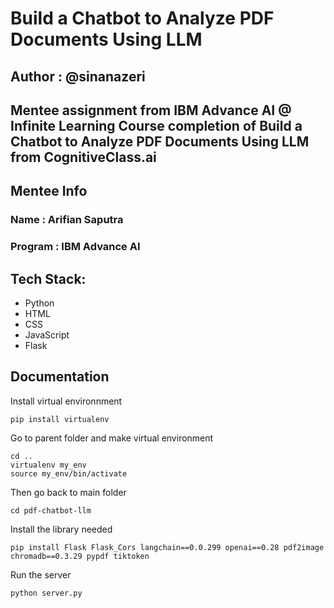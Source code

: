# Build a Chatbot to Analyze PDF Documents Using LLM
## Author : @sinanazeri 

Mentee assignment from IBM Advance AI @ Infinite Learning
Course completion of Build a Chatbot to Analyze PDF Documents Using LLM from CognitiveClass.ai
---

## Mentee Info
### Name : Arifian Saputra
### Program : IBM Advance AI

## Tech Stack: 
- Python
- HTML
- CSS
- JavaScript
- Flask

## Documentation
Install virtual environnment
```
pip install virtualenv
```

Go to parent folder and make virtual environment
```
cd ..
virtualenv my_env
source my_env/bin/activate
```

Then go back to main folder
```
cd pdf-chatbot-llm
```

Install the library needed
```
pip install Flask Flask_Cors langchain==0.0.299 openai==0.28 pdf2image chromadb==0.3.29 pypdf tiktoken
```

Run the server
```
python server.py
```
